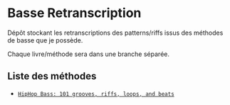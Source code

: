 # Basse Retranscription

Dépôt stockant les retranscriptions des patterns/riffs issus des méthodes de basse que je possède.

Chaque livre/méthode sera dans une branche séparée.

## Liste des méthodes

- [`HipHop Bass: 101 grooves, riffs, loops, and beats`](https://github.com/yoyonel/Basse_Retranscription/tree/HipHop)
